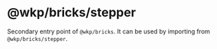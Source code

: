 # @wkp/bricks/stepper

Secondary entry point of `@wkp/bricks`. It can be used by importing from `@wkp/bricks/stepper`.
